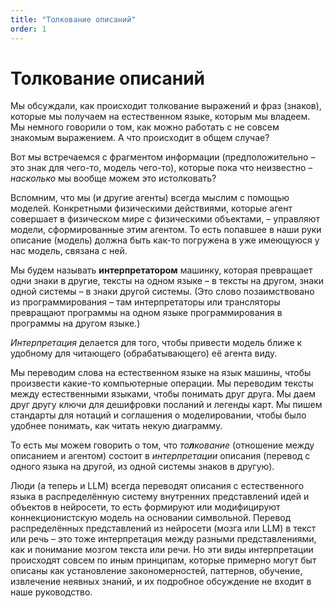 ```yaml
---
title: "Толкование описаний"
order: 1
---
```


# Толкование описаний

Мы обсуждали, как происходит толкование выражений и фраз (знаков), которые мы получаем на естественном языке, которым мы владеем. Мы немного говорили о том, как можно работать с не совсем знакомым выражением. А что происходит в общем случае?

Вот мы встречаемся с фрагментом информации (предположительно – это знак для чего-то, модель чего-то), которые пока что неизвестно – *насколько* мы вообще можем это истолковать?

Вспомним, что мы (и другие агенты) всегда мыслим с помощью моделей. Конкретными физическими действиями, которые агент совершает в физическом мире с физическими объектами, – управляют модели, сформированные этим агентом. То есть попавшее в наши руки описание (модель) должна быть как-то погружена в уже имеющуюся у нас модель, связана с ней.

Мы будем называть **интерпретатором** машинку, которая превращает одни знаки в другие, тексты на одном языке – в тексты на другом, знаки одной системы – в знаки другой системы. (Это слово позаимствовано из программирования – там интерпретаторы или трансляторы превращают программы на одном языке программирования в программы на другом языке.)

*Интерпретация* делается для того, чтобы привести модель ближе к удобному для читающего (обрабатывающего) её агента виду.

Мы переводим слова на естественном языке на язык машины, чтобы произвести какие-то компьютерные операции. Мы переводим тексты между естественными языками, чтобы понимать друг друга. Мы даем друг другу ключи для дешифровки посланий и легенды карт. Мы пишем стандарты для нотаций и соглашения о моделировании, чтобы было удобнее понимать, как читать некую диаграмму.

То есть мы можем говорить о том, что *то**л**кование* (отношение между описанием и агентом) состоит в *интерпретации* описания (перевод с одного языка на другой, из одной системы знаков в другую).

Люди (а теперь и LLM) всегда переводят описания с естественного языка в распределённую систему внутренних представлений идей и объектов в нейросети, то есть формируют или модифицируют коннекционистскую модель на основании символьной. Перевод распределённых представлений из нейросети (мозга или LLM) в текст или речь – это тоже интерпретация между разными представлениями, как и понимание мозгом текста или речи. Но эти виды интерпретации происходят совсем по иным принципам, которые примерно могут быт описаны как установление закономерностей, паттернов, обучение, извлечение неявных знаний, и их подробное обсуждение не входит в наше руководство.